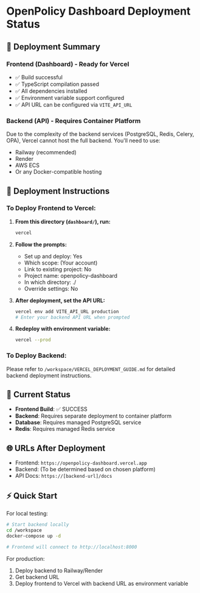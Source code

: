 # OpenPolicy Dashboard Deployment Status

## 🚀 Deployment Summary

### Frontend (Dashboard) - Ready for Vercel
- ✅ Build successful
- ✅ TypeScript compilation passed
- ✅ All dependencies installed
- ✅ Environment variable support configured
- ✅ API URL can be configured via `VITE_API_URL`

### Backend (API) - Requires Container Platform
Due to the complexity of the backend services (PostgreSQL, Redis, Celery, OPA), Vercel cannot host the full backend. You'll need to use:
- Railway (recommended)
- Render
- AWS ECS
- Or any Docker-compatible hosting

## 📝 Deployment Instructions

### To Deploy Frontend to Vercel:

1. **From this directory (`dashboard/`), run:**
   ```bash
   vercel
   ```

2. **Follow the prompts:**
   - Set up and deploy: Yes
   - Which scope: (Your account)
   - Link to existing project: No
   - Project name: openpolicy-dashboard
   - In which directory: ./
   - Override settings: No

3. **After deployment, set the API URL:**
   ```bash
   vercel env add VITE_API_URL production
   # Enter your backend API URL when prompted
   ```

4. **Redeploy with environment variable:**
   ```bash
   vercel --prod
   ```

### To Deploy Backend:

Please refer to `/workspace/VERCEL_DEPLOYMENT_GUIDE.md` for detailed backend deployment instructions.

## 🔗 Current Status

- **Frontend Build**: ✅ SUCCESS
- **Backend**: Requires separate deployment to container platform
- **Database**: Requires managed PostgreSQL service
- **Redis**: Requires managed Redis service

## 🌐 URLs After Deployment

- Frontend: `https://openpolicy-dashboard.vercel.app`
- Backend: (To be determined based on chosen platform)
- API Docs: `https://[backend-url]/docs`

## ⚡ Quick Start

For local testing:
```bash
# Start backend locally
cd /workspace
docker-compose up -d

# Frontend will connect to http://localhost:8000
```

For production:
1. Deploy backend to Railway/Render
2. Get backend URL
3. Deploy frontend to Vercel with backend URL as environment variable